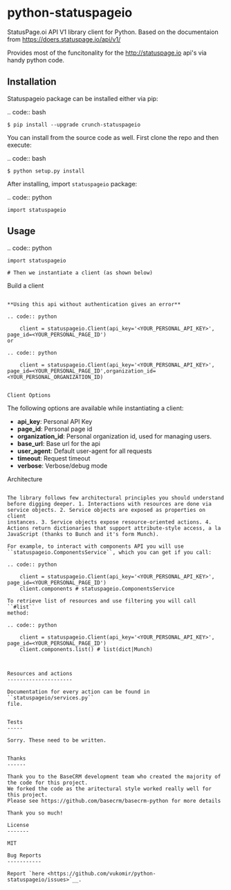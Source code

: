 python-statuspageio
==============

StatusPage.oi  API V1 library client for Python. Based on the documentaion from https://doers.statuspage.io/api/v1/

Provides most of the funcitonality for the http://statuspage.io api's via handy python code.


Installation
------------

Statuspageio package can be installed either via pip:

.. code:: bash

    $ pip install --upgrade crunch-statuspageio



You can install from the source code as well. First clone the repo and
then execute:

.. code:: bash

    $ python setup.py install

After installing, import ``statuspageio`` package:

.. code:: python

    import statuspageio

Usage
-----

.. code:: python

    import statuspageio

    # Then we instantiate a client (as shown below)

Build a client
~~~~~~~~~~~~~~

**Using this api without authentication gives an error**

.. code:: python

    client = statuspageio.Client(api_key='<YOUR_PERSONAL_API_KEY>', page_id=<YOUR_PERSONAL_PAGE_ID')
or

.. code:: python

    client = statuspageio.Client(api_key='<YOUR_PERSONAL_API_KEY>', page_id=<YOUR_PERSONAL_PAGE_ID',organization_id=<YOUR_PERSONAL_ORGANIZATION_ID)


Client Options
~~~~~~~~~~~~~~

The following options are available while instantiating a client:

-  **api\_key**: Personal API Key
-  **page\_id**: Personal page id
-  **organization\_id**: Personal organization id, used for managing users.
-  **base\_url**: Base url for the api
-  **user\_agent**: Default user-agent for all requests
-  **timeout**: Request timeout
-  **verbose**: Verbose/debug mode

Architecture
~~~~~~~~~~~~

The library follows few architectural principles you should understand
before digging deeper. 1. Interactions with resources are done via
service objects. 2. Service objects are exposed as properties on client
instances. 3. Service objects expose resource-oriented actions. 4.
Actions return dictionaries that support attribute-style access, a la
JavaScript (thanks to Bunch and it's form Munch).

For example, to interact with components API you will use
``statuspageio.ComponentsService``, which you can get if you call:

.. code:: python

    client = statuspageio.Client(api_key='<YOUR_PERSONAL_API_KEY>', page_id=<YOUR_PERSONAL_PAGE_ID')
    client.components # statuspageio.ComponentsService

To retrieve list of resources and use filtering you will call ``#list``
method:

.. code:: python

    client = statuspageio.Client(api_key='<YOUR_PERSONAL_API_KEY>', page_id=<YOUR_PERSONAL_PAGE_ID')
    client.components.list() # list(dict|Munch)



Resources and actions
---------------------

Documentation for every action can be found in ``statuspageio/services.py``
file.


Tests
-----

Sorry. These need to be written.


Thanks
------

Thank you to the BaseCRM development team who created the majority of the code for this project.
We forked the code as the aritectural style worked really well for this project.
Please see https://github.com/basecrm/basecrm-python for more details

Thank you so much!

License
-------

MIT

Bug Reports
-----------

Report `here <https://github.com/vukomir/python-statuspageio/issues>`__.


